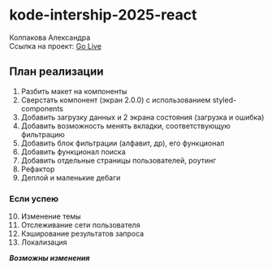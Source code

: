 # kode-intership-2025-react
Колпакова Александра  
Ссылка на проект: [Go Live](https://altervar.github.io/kode-intership-2025-react/)

## План реализации
1. Разбить макет на компоненты
2. Сверстать компонент (экран 2.0.0) с использованием styled-components
3. Добавить загрузку данных и 2 экрана состояния (загрузка и ошибка)
4. Добавить возможность менять вкладки, соответствующую фильтрацию
5. Добавить блок фильтрации (алфавит, др), его функционал
6. Добавить функционал поиска
7. Добавить отдельные страницы пользователей, роутинг
8. Рефактор
9. Деплой и маленькие дебаги
### Если успею
10. Изменение темы
11. Отслеживание сети пользователя
12. Кэширование результатов запроса
13. Локализация

***Возможны изменения***